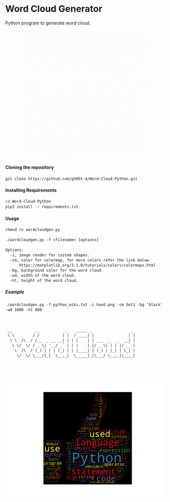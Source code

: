# Word Cloud Generator
Python program to generate word cloud.

<p align="center">
  <img src="Word_ClouD.gif" width=400px height=400px>
</p>

#### Cloning the repository
`git clone https://github.com/gh05t-4/Word-Cloud-Python.git`

#### Installing Requirements
```Bash
cd Word-Cloud-Python
pip3 install -r requirements.txt
```

#### Usage
```
chmod +x wordcloudgen.py

./wordcloudgen.py -f <filename> [options]

Options:
  -i, image render for custom shapes.
  -cm, color for colormap, for more colors refer the link below
      https://matplotlib.org/3.1.0/tutorials/colors/colormaps.html
  -bg, background color for the word cloud.
  -wd, width of the word cloud.
  -ht, height of the word cloud.
```

##### Example
```
./wordcloudgen.py -f python_wiki.txt -i hand.png -cm Set1 -bg 'black' -wd 1000 -ht 800



 __          __           _    _____ _                 _ 
 \ \        / /          | |  / ____| |               | |
  \ \  /\  / /__  _ __ __| | | |    | | ___  _   _  __| |
   \ \/  \/ / _ \| '__/ _` | | |    | |/ _ \| | | |/ _` |
    \  /\  / (_) | | | (_| | | |____| | (_) | |_| | (_| |
     \/  \/ \___/|_|  \__,_|  \_____|_|\___/ \__,_|\__,_|
                                                         
                                                         


```
<p align="center">
  <img src="hand_example.png">
</p>
